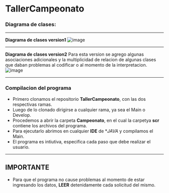# TallerCampeonato

### Diagrama de clases:

---
**Diagrama de clases version1**
![image](https://github.com/user-attachments/assets/4bc1b4c6-1849-4967-a8ab-b593eb014072)

---

**Diagrama de clases version2**
Para esta version se agrego algunas asociaciones adicionales y la multiplicidad de relacion de algunas clases que daban problemas al codificar o al momento de la interpretacion.
![image](https://github.com/user-attachments/assets/ff0f8d6e-45a9-44b8-ac83-6cd40146fd76)

---

### Compilacion del programa
- Primero clonamos el repositorio **TallerCampeonato**, con las dos respectivas ramas.
- Luego de lo clonado dirigirse a cualquier rama, ya sea el Main o Develop.
- Procedemos a abrir la carpeta **Campeonato**, en el cual la carpetya **scr** contiene los archivos del programa.
- Para ejecutarlo abrimos en cualquier **IDE** de **JAVA* y compilamos el Main.
- El programa es intiutiva, especifica cada paso que debe realizar el usuario.

---

## IMPORTANTE
- Para que el programa no cause problemas al momento de estar ingresando los datos, **LEER** detenidamente cada solicitud del mismo.
